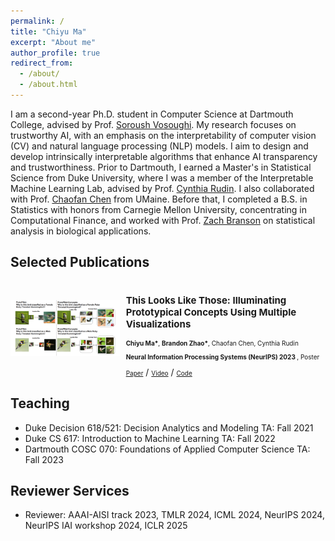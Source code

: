 ```yaml
---
permalink: /
title: "Chiyu Ma"
excerpt: "About me"
author_profile: true
redirect_from: 
  - /about/
  - /about.html
---
```


I am a second-year Ph.D. student in Computer Science at Dartmouth College, advised by Prof. [Soroush Vosoughi](https://www.cs.dartmouth.edu/~soroush//). My research focuses on trustworthy AI, with an emphasis on the interpretability of computer vision (CV) and natural language processing (NLP) models. I aim to design and develop intrinsically interpretable algorithms that enhance AI transparency and trustworthiness.
Prior to Dartmouth, I earned a Master's in Statistical Science from Duke University, where I was a member of the Interpretable Machine Learning Lab, advised by Prof. [Cynthia Rudin](https://users.cs.duke.edu/~cynthia/). I also collaborated with Prof. [Chaofan Chen](https://umaine.edu/scis/people/chaofan-chen/) from UMaine. Before that, I completed a B.S. in Statistics with honors from Carnegie Mellon University, concentrating in Computational Finance, and worked with Prof. [Zach Branson](https://sites.google.com/site/zjbranson/) on statistical analysis in biological applications.


## Selected Publications
<div style="display: flex; align-items: center;">
    <div style="margin-right: 10px;">
        <img src="images/this_look_like_those_demo.png" alt="description" width="350"/>
    </div>
    <div>
        <h3 style="font-size: 15px;">This Looks Like Those: Illuminating Prototypical Concepts Using Multiple Visualizations</h3>
        <p style="font-size: 10px;"><b>Chiyu Ma*</b>, <b>Brandon Zhao*</b>, Chaofan Chen, Cynthia Rudin</p> 
        <p style="font-size: 10px;"><b>Neural Information Processing Systems (NeurIPS) 2023 </b>, Poster</p>
        <a href="https://proceedings.neurips.cc/paper_files/paper/2023/file/7b76eea0c3683e440c3d362620f578cd-Paper-Conference.pdf" style="font-size: 10px">Paper</a> /
        <a href="https://neurips.cc/virtual/2023/poster/71040" style="font-size: 10px">Video</a> /
        <a href="https://github.com/Henrymachiyu/This-looks-like-those_ProtoConcepts" style="font-size: 10px">Code</a>
    </div>
</div>

## Teaching
- Duke Decision 618/521: Decision Analytics and Modeling TA: Fall 2021
- Duke CS 617: Introduction to Machine Learning TA: Fall 2022
- Dartmouth COSC 070: Foundations of Applied Computer Science TA: Fall 2023

## Reviewer Services
- Reviewer: AAAI-AISI track 2023, TMLR 2024, ICML 2024, NeurIPS 2024, NeurIPS IAI workshop 2024, ICLR 2025
